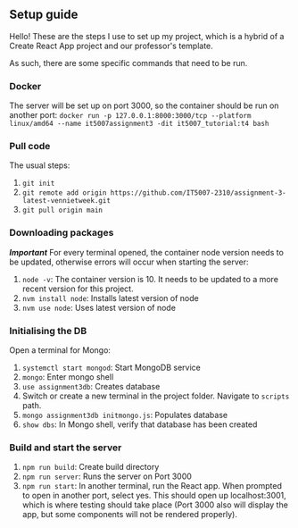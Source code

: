 ## Setup guide

Hello! These are the steps I use to set up my project, which is a hybrid of a Create React App project and our professor's template. 

As such, there are some specific commands that need to be run.

### Docker

The server will be set up on port 3000, so the container should be run on another port:
`docker run -p 127.0.0.1:8000:3000/tcp --platform linux/amd64 --name it5007assignment3 -dit it5007_tutorial:t4 bash`

### Pull code

The usual steps:
1. `git init`
2. `git remote add origin https://github.com/IT5007-2310/assignment-3-latest-vennietweek.git`
3. `git pull origin main`

### Downloading packages

***Important*** For every terminal opened, the container node version needs to be updated, otherwise errors will occur when starting the server:

1. `node -v`: The container version is 10. It needs to be updated to a more recent version for this project.
2. `nvm install node`: Installs latest version of node
3. `nvm use node`: Uses latest version of node

### Initialising the DB

Open a terminal for Mongo:
1. `systemctl start mongod`: Start MongoDB service
2. `mongo`: Enter mongo shell
3. `use assignment3db`: Creates database
4. Switch or create a new terminal in the project folder. Navigate to `scripts` path.
5. `mongo assignment3db initmongo.js`: Populates database
6. `show dbs`: In Mongo shell, verify that database has been created

### Build and start the server

1. `npm run build`: Create build directory
2. `npm run server`: Runs the server on Port 3000
3. `npm run start`: In another terminal, run the React app. When prompted to open in another port, select yes. This should open up localhost:3001, which is where testing should take place (Port 3000 also will display the app, but some components will not be rendered properly).
